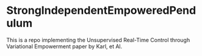 # StrongIndependentEmpoweredPendulum
This is a repo implementing the Unsupervised Real-Time Control through Variational Empowerment paper by Karl, et Al.
